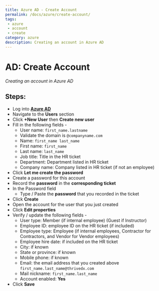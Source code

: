 ```yaml
---
title: Azure AD - Create Account
permalink: /docs/azure/create-account/
tags: 
 - azure
 - account
 - create
category: azure
description: Creating an account in Azure AD  
---
```


# AD: Create Account  

_Creating an account in Azure AD_  

## Steps:  
  * Log into [**Azure AD**](https://portal.azure.com/)
  * Navigate to the **Users** section
  * Click **+New User** then **Create new user**
  * Fill in the following fields - 
    * User name: `first_name.lastname`
    * Validate the domain is `@companyname.com`
    * Name: `first_name last_name`
    * First name: `first_name`
    * Last name: `last_name`
    * Job title: Title in the HR ticket
    * Department: Department listed in HR ticket
    * Company name: Company listed in HR ticket (if not an employee)
  * Click **Let me create the password**
  * Create a password for this account
  * Record the **password** in the **corresponding ticket**
  * In the Password field
    * Type / Paste the **password** that you recorded in the ticket
  * Click **Create**
  * Open the account for the user that you just created
  * Click **Edit properties**
  * Verify / update the following fields - 
    * User type: Member (if internal employee) (Guest if Instructor)
    * Employee ID: employee ID on the HR ticket (if included)
    * Employee type: Employee (if internal employees, Contractor for Contractors, and Vendor for Vendor employees) 
    * Employee hire date: if included on the HR ticket
    * City: if known
    * State or province: if known
    * Mobile phone: if known
    * Email: the email address that you created above `first_name.last_name@thrivedx.com`
    * Mail nickname: `first_name.last_name`
    * Account enabled: **Yes** 
  * Click **Save**
  
  
  
